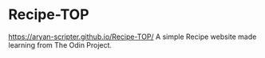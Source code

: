 # Recipe-TOP
https://aryan-scripter.github.io/Recipe-TOP/
A simple Recipe website made learning from The Odin Project. 
